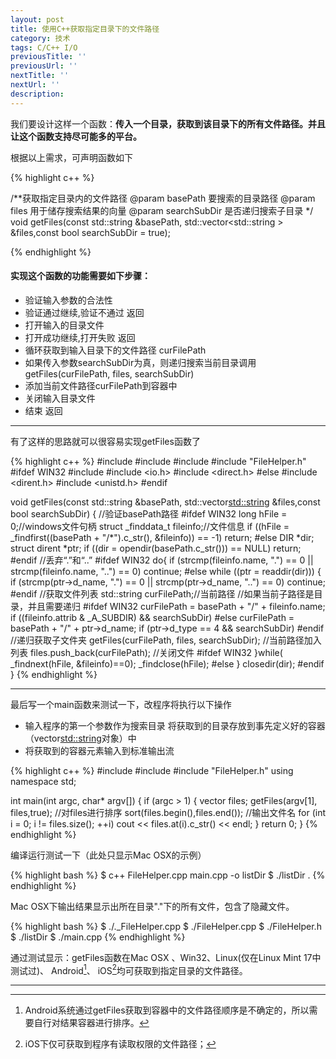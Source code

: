 ```yaml
---
layout: post
title: 使用C++获取指定目录下的文件路径
category: 技术
tags: C/C++ I/O
previousTitle: ''
previousUrl: ''
nextTitle: ''
nextUrl: ''
description:
---
```


我们要设计这样一个函数：**传入一个目录，获取到该目录下的所有文件路径。并且让这个函数支持尽可能多的平台。**


根据以上需求，可声明函数如下

{% highlight c++ %}

/**获取指定目录内的文件路径
@param basePath 要搜索的目录路径
@param files 用于储存搜索结果的向量
@param searchSubDir 是否递归搜索子目录
*/
void getFiles(const std::string &basePath, std::vector<std::string > &files,const bool searchSubDir = true);

{% endhighlight %}

<h4>实现这个函数的功能需要如下步骤：</h4>

* 验证输入参数的合法性
* 验证通过继续,验证不通过 返回
* 打开输入的目录文件
* 打开成功继续,打开失败 返回
* 循环获取到输入目录下的文件路径 curFilePath
* 如果传入参数searchSubDir为真，则递归搜索当前目录调用getFiles(curFilePath, files, searchSubDir)
* 添加当前文件路径curFilePath到容器中
* 关闭输入目录文件
* 结束 返回

----

有了这样的思路就可以很容易实现getFiles函数了

{% highlight c++ %}
  #include <vector>
  #include <string>
  #include <cstring>
  #include "FileHelper.h"
  #ifdef WIN32
    #include <fstream>
    #include <io.h>
    #include <direct.h>
  #else
    #include <dirent.h>
    #include <unistd.h>
  #endif

  void getFiles(const std::string &basePath, std::vector<std::string> &files,const bool searchSubDir)
  {
  //验证basePath路径
  #ifdef WIN32
  	long   hFile = 0;//windows文件句柄
  	struct _finddata_t fileinfo;//文件信息
  	if ((hFile = _findfirst((basePath + "/*").c_str(), &fileinfo)) == -1)
  	return;
#else
    DIR *dir;
    struct dirent *ptr;
    if ((dir = opendir(basePath.c_str())) == NULL)
        return;
#endif
      //丢弃“.”和“..”
  #ifdef WIN32
  	do{
  		if (strcmp(fileinfo.name, ".") == 0 || strcmp(fileinfo.name, "..") == 0)
  		    continue;
  #else
      while ((ptr = readdir(dir)))
      {
      	if (strcmp(ptr->d_name, ".") == 0 || strcmp(ptr->d_name, "..") == 0)
	    continue;
#endif
  	    //获取文件列表
  	    std::string curFilePath;//当前路径
  	    //如果当前子路径是目录，并且需要递归
#ifdef WIN32
  		curFilePath = basePath + "/" + fileinfo.name;
  		if ((fileinfo.attrib &  _A_SUBDIR) && searchSubDir)
#else
  		curFilePath = basePath + "/" + ptr->d_name;
  		if (ptr->d_type == 4 && searchSubDir)
#endif
  	    //递归获取子文件夹
  		getFiles(curFilePath, files, searchSubDir);
  		//当前路径加入列表
  		files.push_back(curFilePath);
  //关闭文件
#ifdef WIN32
    }while( _findnext(hFile, &fileinfo)==0);
    _findclose(hFile);
#else
	}
	closedir(dir);
#endif
}
{% endhighlight %}

---

最后写一个main函数来测试一下，改程序将执行以下操作

* 输入程序的第一个参数作为搜索目录 将获取到的目录存放到事先定义好的容器（vector<std::string>对象）中
* 将获取到的容器元素输入到标准输出流

{% highlight c++ %}
#include <vector>
#include <iostream>
#include "FileHelper.h"
using namespace std;

int main(int argc, char* argv[])
{
	if (argc > 1)
	{
		vector<string> files;
		getFiles(argv[1], files,true);
        //对files进行排序
        sort(files.begin(),files.end());
        //输出文件名
		for (int i = 0; i != files.size(); ++i)
			cout << files.at(i).c_str() << endl;
	}
	return 0;
}
{% endhighlight %}

编译运行测试一下（此处只显示Mac OSX的示例）

{% highlight bash %}
$ c++ FileHelper.cpp main.cpp -o listDir
$ ./listDir .
{% endhighlight %}

Mac OSX下输出结果显示出所在目录"."下的所有文件，包含了隐藏文件。

{% highlight bash %}
$ ./._FileHelper.cpp
$ ./FileHelper.cpp
$ ./FileHelper.h
$ ./listDir
$ ./main.cpp
{% endhighlight %}

通过测试显示：getFiles函数在Mac OSX 、Win32、Linux(仅在Linux Mint 17中测试过)、 Android[^1]、 iOS[^2]均可获取到指定目录的文件路径。

---

[^1]:Android系统通过getFiles获取到容器中的文件路径顺序是不确定的，所以需要自行对结果容器进行排序。
[^2]:iOS下仅可获取到程序有读取权限的文件路径；
